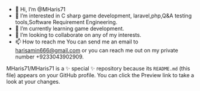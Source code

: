 - 👋 Hi, I’m @MHaris71
- 👀 I’m interested in C sharp game development, laravel,php,Q&A testing tools,Software Requirement Engineering.
- 🌱 I’m currently learning game development.
- 💞️ I’m looking to collaborate on any of my interests.
- 📫 How to reach me You can send me an email to harisamin666@gmail.com or you can reach me out on my private number +9233043902909.

MHaris71/MHaris71 is a ✨ special ✨ repository because its `README.md` (this file) appears on your GitHub profile.
You can click the Preview link to take a look at your changes.
